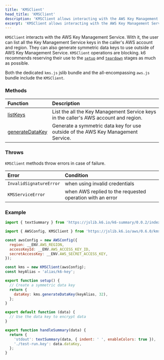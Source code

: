 ```yaml
---
title: 'KMSClient'
head_title: 'KMSClient'
description: 'KMSClient allows interacting with the AWS Key Management Service'
excerpt: 'KMSClient allows interacting with the AWS Key Management Service'
---
```


`KMSClient` interacts with the AWS Key Management Service.
With it, the user can list all the Key Management Service keys in the caller's AWS account and region. They can also generate symmetric data keys to use outside of AWS Key Management Service. `KMSClient` operations are blocking. k6 recommends reserving their use to the [`setup`](/using-k6/test-life-cycle/) and [`teardown`](/using-k6/test-life-cycle/) stages as much as possible.

Both the dedicated `kms.js` jslib bundle and the all-encompassing `aws.js` bundle include the `KMSClient`. 

### Methods

| Function                                                                          | Description                                                                          |
| :-------------------------------------------------------------------------------- | :----------------------------------------------------------------------------------- |
| [listKeys](/javascript-api/jslib/aws/kmsclient/kmsclient-listkeys/)               | List the all the Key Management Service keys in the caller's AWS account and region. |
| [generateDataKey](/javascript-api/jslib/aws/kmsclient/kmsclient-generatedatakey/) | Generate a symmetric data key for use outside of the AWS Key Management Service.     |

### Throws

`KMSClient` methods throw errors in case of failure.

| Error                 | Condition                                                  |
| :-------------------- | :--------------------------------------------------------- |
| `InvalidSignatureError` | when using invalid credentials                    |
| `KMSServiceError`        | when AWS replied to the requested operation with an error |

### Example

<CodeGroup labels={[]}>

```javascript
import { textSummary } from 'https://jslib.k6.io/k6-summary/0.0.2/index.js';

import { AWSConfig, KMSClient } from 'https://jslib.k6.io/aws/0.6.0/kms.js';

const awsConfig = new AWSConfig({
  region: __ENV.AWS_REGION,
  accessKeyId: __ENV.AWS_ACCESS_KEY_ID,
  secretAccessKey: __ENV.AWS_SECRET_ACCESS_KEY,
});

const kms = new KMSClient(awsConfig);
const keyAlias = 'alias/k6-key';

export function setup() {
  // Create a symmetric data key
  return {
    dataKey: kms.generateDataKey(keyAlias, 32),
  };
}

export default function (data) {
  // Use the data key to encrypt data
}

export function handleSummary(data) {
  return {
    'stdout': textSummary(data, { indent: ' ', enableColors: true }),
    './test-run.key': data.dataKey,
  };
}
```

</CodeGroup>
